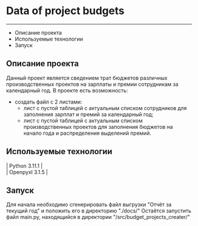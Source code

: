# Data of project budgets

--------

* Описание проекта
* Используемые технологии
* Запуск


Описание проекта
----------------

Данный проект является сведением трат бюджетов различных производственных проектов на зарплаты и премии сотрудникам за календарный год.
В проекте есть возможность:
* создать файл с 2 листами:
    * лист с пустой таблицей с актуальным списком сотрудников для заполнения зарплат и премий за календарный год;
    * лист с пустой таблицей с актуальным списком производственных проектов для заполнения бюджетов на начало года и распределения выделений премий.

Используемые технологии
-----------------------

| Python 3.11.1   |  
| Openpyxl 3.1.5  |

Запуск
------

Для начала необходимо сгенерировать файл выгрузки "Отчёт за текущий год" и положить его в директорию "./docs/"
Остаётся запустить файл main.py, находящийся в директории "/src/budget_projects_creater/"
